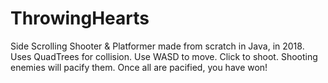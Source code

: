 # ThrowingHearts
Side Scrolling Shooter & Platformer made from scratch in Java, in 2018.
Uses QuadTrees for collision.
Use WASD to move. Click to shoot. Shooting enemies will pacify them. Once
all are pacified, you have won!
